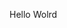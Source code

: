Hello Wolrd


















































































































































































































































































































































































































































































































































































































































































































































































































































































































































































































































































































































































































































































































































































































































































































































































































































































































































































































































































































































































































































































































































































































































































































































































































































































































































































































































































































































































































































































































































































































































































































































































































































































































































































































































































































































































































































































































































































































































































































































































































































































































































































































































































































































































































































































































































































































































































































































































































































































































































































































































































































































































































































































































































































































































































































































































